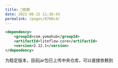```yaml
---
title: 🧬依赖
date: 2022-06-15 11:36:43
permalink: /pages/8760c4/
---
```


```xml
<dependency>
	<groupId>com.yomahub</groupId>
    <artifactId>liteflow-core</artifactId>
	<version>2.12.1</version>
</dependency>
```
为稳定版本，目前jar包已上传中央仓库，可以直接依赖到